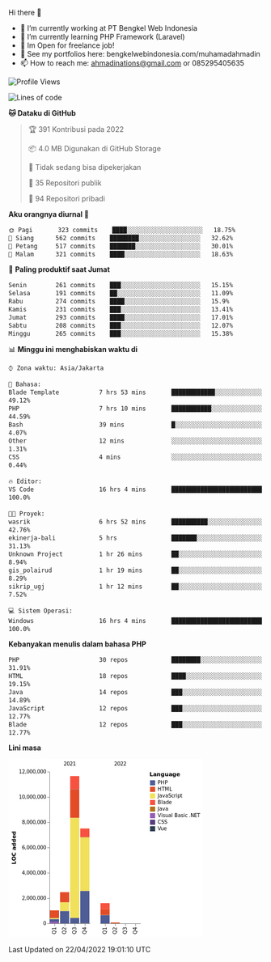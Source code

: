 Hi there 👋

- 🔭 I’m currently working at PT Bengkel Web Indonesia
- 🌱 I’m currently learning PHP Framework (Laravel)
- 📂 Im Open for freelance job!
- 🧷 See my portfolios here: bengkelwebindonesia.com/muhamadahmadin
- 📫 How to reach me: ahmadinations@gmail.com or 085295405635


<!--START_SECTION:waka-->
![Profile Views](http://img.shields.io/badge/Profil%20dilihat-0-blue)

![Lines of code](https://img.shields.io/badge/Sejak%20Hello%20World%20aku%20telah%20menulis-24%20Million%20baris%20kode-blue)

**🐱 Dataku di GitHub** 

> 🏆 391 Kontribusi pada 2022
 > 
> 📦 4.0 MB Digunakan di GitHub Storage 
 > 
> 🚫 Tidak sedang bisa dipekerjakan
 > 
> 📜 35 Repositori publik 
 > 
> 🔑 94 Repositori pribadi  
 > 
**Aku orangnya diurnal 🐤** 

```text
🌞 Pagi       323 commits    ████░░░░░░░░░░░░░░░░░░░░░   18.75% 
🌆 Siang      562 commits    ████████░░░░░░░░░░░░░░░░░   32.62% 
🌃 Petang     517 commits    ███████░░░░░░░░░░░░░░░░░░   30.01% 
🌙 Malam      321 commits    ████░░░░░░░░░░░░░░░░░░░░░   18.63%

```
📅 **Paling produktif saat Jumat** 

```text
Senin        261 commits    ███░░░░░░░░░░░░░░░░░░░░░░   15.15% 
Selasa       191 commits    ██░░░░░░░░░░░░░░░░░░░░░░░   11.09% 
Rabu         274 commits    ████░░░░░░░░░░░░░░░░░░░░░   15.9% 
Kamis        231 commits    ███░░░░░░░░░░░░░░░░░░░░░░   13.41% 
Jumat        293 commits    ████░░░░░░░░░░░░░░░░░░░░░   17.01% 
Sabtu        208 commits    ███░░░░░░░░░░░░░░░░░░░░░░   12.07% 
Minggu       265 commits    ███░░░░░░░░░░░░░░░░░░░░░░   15.38%

```


📊 **Minggu ini menghabiskan waktu di** 

```text
⌚︎ Zona waktu: Asia/Jakarta

💬 Bahasa: 
Blade Template           7 hrs 53 mins       ████████████░░░░░░░░░░░░░   49.12% 
PHP                      7 hrs 10 mins       ███████████░░░░░░░░░░░░░░   44.59% 
Bash                     39 mins             █░░░░░░░░░░░░░░░░░░░░░░░░   4.07% 
Other                    12 mins             ░░░░░░░░░░░░░░░░░░░░░░░░░   1.31% 
CSS                      4 mins              ░░░░░░░░░░░░░░░░░░░░░░░░░   0.44%

🔥 Editor: 
VS Code                  16 hrs 4 mins       █████████████████████████   100.0%

🐱‍💻 Proyek: 
wasrik                   6 hrs 52 mins       ██████████░░░░░░░░░░░░░░░   42.76% 
ekinerja-bali            5 hrs               ███████░░░░░░░░░░░░░░░░░░   31.13% 
Unknown Project          1 hr 26 mins        ██░░░░░░░░░░░░░░░░░░░░░░░   8.94% 
gis_polairud             1 hr 19 mins        ██░░░░░░░░░░░░░░░░░░░░░░░   8.29% 
sikrip_ugj               1 hr 12 mins        ██░░░░░░░░░░░░░░░░░░░░░░░   7.52%

💻 Sistem Operasi: 
Windows                  16 hrs 4 mins       █████████████████████████   100.0%

```

**Kebanyakan menulis dalam bahasa PHP** 

```text
PHP                      30 repos            ████████░░░░░░░░░░░░░░░░░   31.91% 
HTML                     18 repos            ████░░░░░░░░░░░░░░░░░░░░░   19.15% 
Java                     14 repos            ███░░░░░░░░░░░░░░░░░░░░░░   14.89% 
JavaScript               12 repos            ███░░░░░░░░░░░░░░░░░░░░░░   12.77% 
Blade                    12 repos            ███░░░░░░░░░░░░░░░░░░░░░░   12.77%

```


**Lini masa**

![Chart not found](https://raw.githubusercontent.com/MuhamadAhmadin/MuhamadAhmadin/master/charts/bar_graph.png) 


 Last Updated on 22/04/2022 19:01:10 UTC
<!--END_SECTION:waka-->
